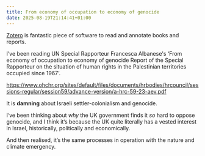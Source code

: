 ```yaml
---
title: From economy of occupation to economy of genocide
date: 2025-08-19T21:14:41+01:00
---
```

[Zotero](https://www.zotero.org/) is fantastic piece of software to read and annotate books and reports. 

I’ve been reading UN Special Rapporteur Francesca Albanese's ‘From economy of occupation to economy of genocide  Report of the Special Rapporteur on the situation of human rights in the Palestinian territories occupied since 1967’. 

https://www.ohchr.org/sites/default/files/documents/hrbodies/hrcouncil/sessions-regular/session59/advance-version/a-hrc-59-23-aev.pdf

It is **damning** about Israeli settler-colonialism and genocide.

I‘ve been thinking about *why* the UK government finds it *so* hard to oppose genocide, and I think it‘s because the UK quite literally has a vested interest in Israel, historically, politically and economically.

And then realised, it‘s the same processes in operation with the nature and climate emergency.

